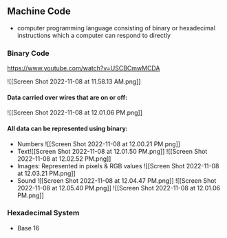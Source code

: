 ## Machine Code
- computer programming language consisting of binary or hexadecimal instructions which a computer can respond to directly

### Binary Code
https://www.youtube.com/watch?v=USCBCmwMCDA

![[Screen Shot 2022-11-08 at 11.58.13 AM.png]]

#### Data carried over wires that are on or off:
![[Screen Shot 2022-11-08 at 12.01.06 PM.png]]

#### All data can be represented using binary:
- Numbers ![[Screen Shot 2022-11-08 at 12.00.21 PM.png]]
- Text![[Screen Shot 2022-11-08 at 12.01.50 PM.png]]
![[Screen Shot 2022-11-08 at 12.02.52 PM.png]]
- Images: Represented in pixels & RGB values
  ![[Screen Shot 2022-11-08 at 12.03.21 PM.png]]
- Sound
  ![[Screen Shot 2022-11-08 at 12.04.47 PM.png]]
![[Screen Shot 2022-11-08 at 12.05.40 PM.png]]
![[Screen Shot 2022-11-08 at 12.01.06 PM.png]]

### Hexadecimal System
- Base 16 
